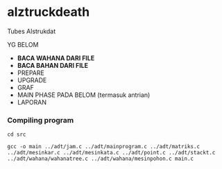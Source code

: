 # alztruckdeath
Tubes Alstrukdat

YG BELOM

- **BACA WAHANA DARI FILE**
- **BACA BAHAN DARI FILE**
- PREPARE
- UPGRADE
- GRAF
- MAIN PHASE PADA BELOM (termasuk antrian)
- LAPORAN

### Compiling program
```
cd src
```
```
gcc -o main ../adt/jam.c ../adt/mainprogram.c ../adt/matriks.c ../adt/mesinkar.c ../adt/mesinkata.c ../adt/point.c ../adt/stackt.c ../adt/wahana/wahanatree.c ../adt/wahana/mesinpohon.c main.c
```

